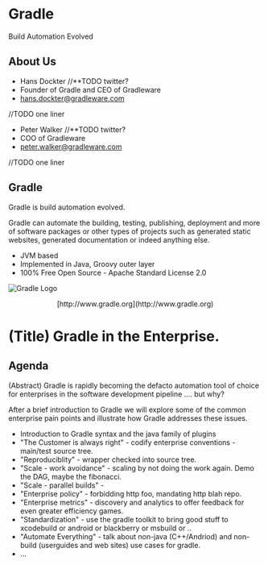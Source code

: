 # Gradle

Build Automation Evolved

## About Us

* Hans Dockter //**TODO twitter?
* Founder of Gradle and CEO of Gradleware
* hans.dockter@gradleware.com

//TODO one liner

* Peter Walker //**TODO twitter?
* COO of Gradleware
* peter.walker@gradleware.com

//TODO one liner 

## Gradle

Gradle is build automation evolved. 

Gradle can automate the building, testing, publishing, deployment and more of software packages or other types of projects such as generated static websites, generated documentation or indeed anything else.

* JVM based
* Implemented in Java, Groovy outer layer
* 100% Free Open Source - Apache Standard License 2.0

![Gradle Logo](img/gradle.png)
<p style="text-align: center">[http://www.gradle.org](http://www.gradle.org)</p>

# (Title) Gradle in the Enterprise.
## Agenda
(Abstract) Gradle is rapidly becoming the defacto automation tool of choice for enterprises in the software development pipeline .... but why?

After a brief introduction to Gradle we will explore some of the common enterprise pain points and illustrate how Gradle addresses these issues.

* Introduction to Gradle syntax and the java family of plugins 
* "The Customer is always right" - codify enterprise conventions - main/test source tree.
* "Reproduciblity" - wrapper checked into source tree.
* "Scale - work avoidance" - scaling by not doing the work again. Demo the DAG, maybe the fibonacci.
* "Scale - parallel builds" - 
* "Enterprise policy" - forbidding http foo, mandating http blah repo.
* "Enterprise metrics" - discovery and analytics to offer feedback for even greater efficiency games.
* "Standardization" - use the gradle toolkit to bring good stuff to xcodebuild or android or blackberry or msbuild or ..
* "Automate Everything" - talk about non-java (C++/Andriod) and non-build (userguides and web sites) use cases for gradle. 
* ...

